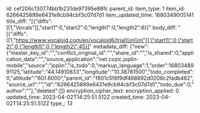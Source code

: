 id: cef206c130774bb1b231de97395e88fc
parent_id: 
item_type: 1
item_id: 6266425899e6431e9cb94cbf3c07d7d1
item_updated_time: 1680349005141
title_diff: "[{\"diffs\":[[1,\"Vocals\"]],\"start1\":0,\"start2\":0,\"length1\":0,\"length2\":6}]"
body_diff: "[{\"diffs\":[[1,\"https://www.vocaloid.com/en/vocaloid6/trial\\\n\\\n\"]],\"start1\":0,\"start2\":0,\"length1\":0,\"length2\":45}]"
metadata_diff: {"new":{"master_key_id":"","conflict_original_id":"","share_id":"","is_shared":0,"application_data":"","source_application":"net.cozic.joplin-mobile","source":"joplin","is_todo":0,"markup_language":1,"order":1680348991125,"latitude":"44.14910833","longitude":"10.38781500","todo_completed":0,"altitude":"601.6000","parent_id":"f801c5f8f9df468892d0206c2fadb462","source_url":"","id":"6266425899e6431e9cb94cbf3c07d7d1","todo_due":0,"author":""},"deleted":[]}
encryption_cipher_text: 
encryption_applied: 0
updated_time: 2023-04-02T14:25:51.512Z
created_time: 2023-04-02T14:25:51.512Z
type_: 13